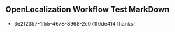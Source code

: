 ## OpenLocalization Workflow Test MarkDown
* 3e2f2357-1f55-4678-8968-2c071f0de414 thanks!

<!--HONumber=Jul16_HO2-->


